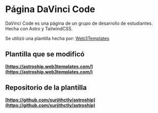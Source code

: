 # Página DaVinci Code
DaVinci Code es una página de un grupo de desarrollo de estudiantes. Hecha con Astro y TailwindCSS.

Se utilizó una plantilla hecha por: [Web3Templates](https://web3templates.com)

## Plantilla que se modificó

**[https://astroship.web3templates.com/](https://astroship.web3templates.com/)**

## Repositorio de la plantilla

**[https://github.com/surjithctly/astroship](https://github.com/surjithctly/astroship)**